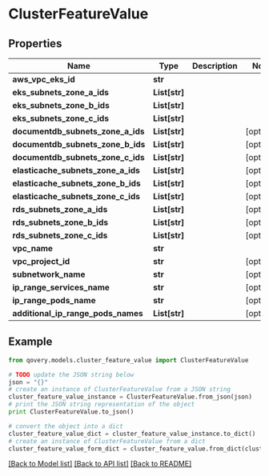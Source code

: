 # ClusterFeatureValue


## Properties
Name | Type | Description | Notes
------------ | ------------- | ------------- | -------------
**aws_vpc_eks_id** | **str** |  | 
**eks_subnets_zone_a_ids** | **List[str]** |  | 
**eks_subnets_zone_b_ids** | **List[str]** |  | 
**eks_subnets_zone_c_ids** | **List[str]** |  | 
**documentdb_subnets_zone_a_ids** | **List[str]** |  | [optional] 
**documentdb_subnets_zone_b_ids** | **List[str]** |  | [optional] 
**documentdb_subnets_zone_c_ids** | **List[str]** |  | [optional] 
**elasticache_subnets_zone_a_ids** | **List[str]** |  | [optional] 
**elasticache_subnets_zone_b_ids** | **List[str]** |  | [optional] 
**elasticache_subnets_zone_c_ids** | **List[str]** |  | [optional] 
**rds_subnets_zone_a_ids** | **List[str]** |  | [optional] 
**rds_subnets_zone_b_ids** | **List[str]** |  | [optional] 
**rds_subnets_zone_c_ids** | **List[str]** |  | [optional] 
**vpc_name** | **str** |  | 
**vpc_project_id** | **str** |  | [optional] 
**subnetwork_name** | **str** |  | [optional] 
**ip_range_services_name** | **str** |  | [optional] 
**ip_range_pods_name** | **str** |  | [optional] 
**additional_ip_range_pods_names** | **List[str]** |  | [optional] 

## Example

```python
from qovery.models.cluster_feature_value import ClusterFeatureValue

# TODO update the JSON string below
json = "{}"
# create an instance of ClusterFeatureValue from a JSON string
cluster_feature_value_instance = ClusterFeatureValue.from_json(json)
# print the JSON string representation of the object
print ClusterFeatureValue.to_json()

# convert the object into a dict
cluster_feature_value_dict = cluster_feature_value_instance.to_dict()
# create an instance of ClusterFeatureValue from a dict
cluster_feature_value_form_dict = cluster_feature_value.from_dict(cluster_feature_value_dict)
```
[[Back to Model list]](../README.md#documentation-for-models) [[Back to API list]](../README.md#documentation-for-api-endpoints) [[Back to README]](../README.md)


